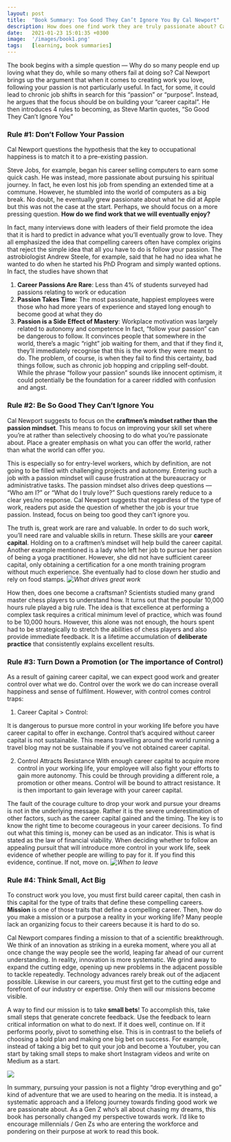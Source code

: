 ```yaml
---
layout: post
title:  "Book Summary: Too Good They Can’t Ignore You By Cal Newport"
description: How does one find work they are truly passionate about? Cal Newport explores that in his book...
date:   2021-01-23 15:01:35 +0300
image:  '/images/book1.png'
tags:   [learning, book summaries]
---
```

The book begins with a simple question — Why do so many people end up loving what they do, while so many others fail at doing so?
Cal Newport brings up the argument that when it comes to creating work you love, following your passion is not particularly useful. In fact, for some, it could lead to chronic job shifts in search for this “passion” or “purpose”. Instead, he argues that the focus should be on building your “career capital”. He then introduces 4 rules to becoming, as Steve Martin quotes, “So Good They Can’t Ignore You”

### Rule #1: Don’t Follow Your Passion
Cal Newport questions the hypothesis that the key to occupational happiness is to match it to a pre-existing passion.

Steve Jobs, for example, began his career selling computers to earn some quick cash. He was instead, more passionate about pursuing his spiritual journey. In fact, he even lost his job from spending an extended time at a commune. However, he stumbled into the world of computers as a big break. 
No doubt, he eventually grew passionate about what he did at Apple but this was not the case at the start. Perhaps, we should focus on a more pressing question. 
**How do we find work that we will eventually enjoy?**

In fact, many interviews done with leaders of their field promote the idea that it is hard to predict in advance what you’ll eventually grow to love. They all emphasized the idea that compelling careers often have complex origins that reject the simple idea that all you have to do is follow your passion. 
The astrobiologist Andrew Steele, for example, said that he had no idea what he wanted to do when he started his PhD Program and simply wanted options. In fact, the studies have shown that
1. **Career Passions Are Rare**: Less than 4% of students surveyed had passions relating to work or education
2. **Passion Takes Time**: The most passionate, happiest employees were those who had more years of experience and stayed long enough to become good at what they do
3. **Passion is a Side Effect of Mastery**: Workplace motivation was largely related to autonomy and competence
In fact, “follow your passion” can be dangerous to follow. It convinces people that somewhere in the world, there’s a magic “right” job waiting for them, and that if they find it, they’ll immediately recognise that this is the work they were meant to do. 
The problem, of course, is when they fail to find this certainty, bad things follow, such as chronic job hopping and crippling self-doubt. 
While the phrase “follow your passion” sounds like innocent optimism, it could potentially be the foundation for a career riddled with confusion and angst.

### Rule #2: Be So Good They Can’t Ignore You
Cal Newport suggests to focus on the **craftmen’s mindset rather than the passion mindset**. 
This means to focus on improving your skill set where you’re at rather than selectively choosing to do what you’re passionate about. 
Place a greater emphasis on what you can offer the world, rather than what the world can offer you.

This is especially so for entry-level workers, which by definition, are not going to be filled with challenging projects and autonomy. Entering such a job with a passion mindset will cause frustration at the bureaucracy or administrative tasks. The passion mindset also drives deep questions — “Who am I?” or “What do I truly love?” Such questions rarely reduce to a clear yes/no response. Cal Newport suggests that regardless of the type of work, readers put aside the question of whether the job is your true passion. Instead, focus on being too good they can’t ignore you.

The truth is, great work are rare and valuable. In order to do such work, you’ll need rare and valuable skills in return. These skills are your **career capital**. Holding on to a craftmen’s mindset will help build the career capital. Another example mentioned is a lady who left her job to pursue her passion of being a yoga practitioner. However, she did not have sufficient career capital, only obtaining a certification for a one month training program without much experience. She eventually had to close down her studio and rely on food stamps.
*![What drives great work](images/book-1.png)*

How then, does one become a craftsman? Scientists studied many grand master chess players to understand how. 
It turns out that the popular 10,000 hours rule played a big rule. 
The idea is that excellence at performing a complex task requires a critical minimum level of practice, which was found to be 10,000 hours. However, this alone was not enough, the hours spent had to be strategically to stretch the abilities of chess players and also provide immediate feedback. 
It is a lifetime accumulation of **deliberate practice** that consistently explains excellent results.


### Rule #3: Turn Down a Promotion (or The importance of Control)
As a result of gaining career capital, we can expect good work and greater control over what we do.
Control over the work we do can increase overall happiness and sense of fulfilment. However, with control comes control traps:

1. Career Capital > Control:

It is dangerous to pursue more control in your working life before you have career capital to offer in exchange. Control that’s acquired without career capital is not sustainable. This means travelling around the world running a travel blog may not be sustainable if you’ve not obtained career capital.

2. Control Attracts Resistance
With enough career capital to acquire more control in your working life, your employee will also fight your efforts to gain more autonomy. This could be through providing a different role, a promotion or other means. Control will be bound to attract resistance. It is then important to gain leverage with your career capital.

The fault of the courage culture to drop your work and pursue your dreams is not in the underlying message. 
Rather it is the severe underestimation of other factors, such as the career capital gained and the timing. 
The key is to know the right time to become courageous in your career decisions. 
To find out what this timing is, money can be used as an indicator. This is what is stated as the law of financial viability. 
When deciding whether to follow an appealing pursuit that will introduce more control in your work life, seek evidence of whether people are willing to pay for it. 
If you find this evidence, continue. If not, move on.
*![When to leave](images/book-2.png)*

### Rule #4: Think Small, Act Big
To construct work you love, you must first build career capital, then cash in this capital for the type of traits that define these compelling careers. 
**Mission** is one of those traits that define a compelling career. Then, how do you make a mission or a purpose a reality in your working life? Many people lack an organizing focus to their careers because it is hard to do so.

Cal Newport compares finding a mission to that of a scientific breakthrough. We think of an innovation as striking in a eureka moment, where you all at once change the way people see the world, leaping far ahead of our current understanding. 
In reality, innovation is more systematic. We grind away to expand the cutting edge, opening up new problems in the adjacent possible to tackle repeatedly. Technology advances rarely break out of the adjacent possible. Likewise in our careers, you must first get to the cutting edge and forefront of our industry or expertise. Only then will our missions become visible.

A way to find our mission is to take **small bets**! To accomplish this, take small steps that generate concrete feedback. Use the feedback to learn critical information on what to do next. If it does well, continue on. If it performs poorly, pivot to something else. This is in contrast to the beliefs of choosing a bold plan and making one big bet on success. For example, instead of taking a big bet to quit your job and become a Youtuber, you can start by taking small steps to make short Instagram videos and write on Medium as a start.

*![](images/book-3.png)*

In summary, pursuing your passion is not a flighty “drop everything and go” kind of adventure that we are used to hearing on the media. It is instead, a systematic approach and a lifelong journey towards finding good work we are passionate about. As a Gen Z who’s all about chasing my dreams, this book has personally changed my perspective towards work. I’d like to encourage millennials / Gen Zs who are entering the workforce and pondering on their purpose at work to read this book.
